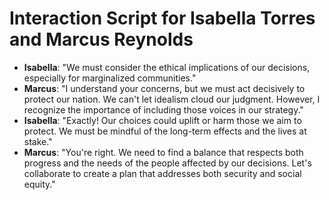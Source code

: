 # Interaction Script for Isabella Torres and Marcus Reynolds

- **Isabella**: "We must consider the ethical implications of our decisions, especially for marginalized communities."
- **Marcus**: "I understand your concerns, but we must act decisively to protect our nation. We can't let idealism cloud our judgment. However, I recognize the importance of including those voices in our strategy."
- **Isabella**: "Exactly! Our choices could uplift or harm those we aim to protect. We must be mindful of the long-term effects and the lives at stake."
- **Marcus**: "You're right. We need to find a balance that respects both progress and the needs of the people affected by our decisions. Let's collaborate to create a plan that addresses both security and social equity."
